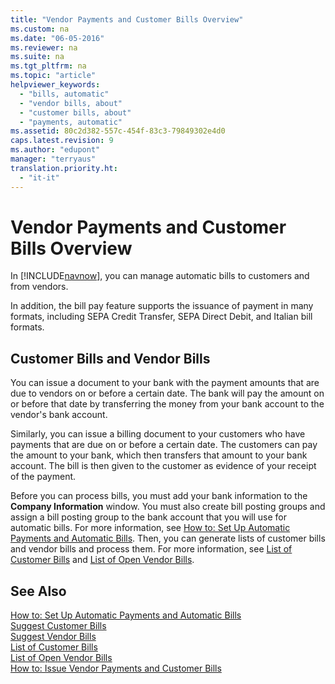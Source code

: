 ```yaml
---
title: "Vendor Payments and Customer Bills Overview"
ms.custom: na
ms.date: "06-05-2016"
ms.reviewer: na
ms.suite: na
ms.tgt_pltfrm: na
ms.topic: "article"
helpviewer_keywords: 
  - "bills, automatic"
  - "vendor bills, about"
  - "customer bills, about"
  - "payments, automatic"
ms.assetid: 80c2d382-557c-454f-83c3-79849302e4d0
caps.latest.revision: 9
ms.author: "edupont"
manager: "terryaus"
translation.priority.ht: 
  - "it-it"
---
```

# Vendor Payments and Customer Bills Overview
In [!INCLUDE[navnow](../../ApplicationDesign/includes/navnow_md.md)], you can manage automatic bills to customers and from vendors.  
  
 In addition, the bill pay feature supports the issuance of payment in many formats, including SEPA Credit Transfer, SEPA Direct Debit, and Italian bill formats.  
  
## Customer Bills and Vendor Bills  
 You can issue a document to your bank with the payment amounts that are due to vendors on or before a certain date. The bank will pay the amount on or before that date by transferring the money from your bank account to the vendor's bank account.  
  
 Similarly, you can issue a billing document to your customers who have payments that are due on or before a certain date. The customers can pay the amount to your bank, which then transfers that amount to your bank account. The bill is then given to the customer as evidence of your receipt of the payment.  
  
 Before you can process bills, you must add your bank information to the **Company Information** window. You must also create bill posting groups and assign a bill posting group to the bank account that you will use for automatic bills. For more information, see [How to: Set Up Automatic Payments and Automatic Bills](../../LocalFunctionalityForMicrosoftDynamicsNav2016/Italy/how-to-set-up-automatic-payments-and-automatic-bills.md). Then, you can generate lists of customer bills and vendor bills and process them. For more information, see [List of Customer Bills](../../LocalFunctionalityForMicrosoftDynamicsNav2016/Italy/-$-n_12178-list-of-customer-bills-$-.md) and [List of Open Vendor Bills](../../LocalFunctionalityForMicrosoftDynamicsNav2016/Italy/-$-n_12194-list-of-open-vendor-bills-$-.md).  
  
## See Also  
 [How to: Set Up Automatic Payments and Automatic Bills](../../LocalFunctionalityForMicrosoftDynamicsNav2016/Italy/how-to-set-up-automatic-payments-and-automatic-bills.md)   
 [Suggest Customer Bills](../../LocalFunctionalityForMicrosoftDynamicsNav2016/Italy/-$-r_12176-suggest-customer-bills-$-.md)   
 [Suggest Vendor Bills](../../LocalFunctionalityForMicrosoftDynamicsNav2016/Italy/-$-r_12177-suggest-vendor-bills-$-.md)   
 [List of Customer Bills](../../LocalFunctionalityForMicrosoftDynamicsNav2016/Italy/-$-n_12178-list-of-customer-bills-$-.md)   
 [List of Open Vendor Bills](../../LocalFunctionalityForMicrosoftDynamicsNav2016/Italy/-$-n_12194-list-of-open-vendor-bills-$-.md)   
 [How to: Issue Vendor Payments and Customer Bills](../../LocalFunctionalityForMicrosoftDynamicsNav2016/Italy/how-to-issue-vendor-payments-and-customer-bills.md)